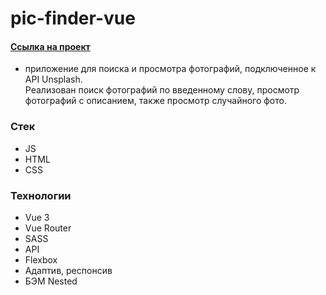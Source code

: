 # pic-finder-vue

#### [Ссылка на проект](https://valerieoschatz.github.io/pic-finder-vue/)
- приложение для поиска и просмотра фотографий, подключенное к API Unsplash.  
Реализован поиск фотографий по введенному слову, просмотр фотографий с описанием, также просмотр случайного фото.


### Стек

* JS
* HTML
* CSS


### Технологии

* Vue 3
* Vue Router
* SASS
* API
* Flexbox
* Адаптив, респонсив
* БЭМ Nested
